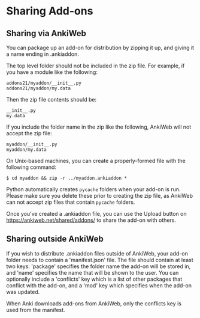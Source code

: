 # Sharing Add-ons

<!-- toc -->

## Sharing via AnkiWeb

You can package up an add-on for distribution by zipping it up, and giving it a name ending in .ankiaddon.

The top level folder should not be included in the zip file. For example, if you have a module like the following:

    addons21/myaddon/__init__.py
    addons21/myaddon/my.data

Then the zip file contents should be:

    __init__.py
    my.data

If you include the folder name in the zip like the following, AnkiWeb will not accept the zip file:

    myaddon/__init__.py
    myaddon/my.data

On Unix-based machines, you can create a properly-formed file with the following command:

    $ cd myaddon && zip -r ../myaddon.ankiaddon *

Python automatically creates `pycache` folders when your add-on is run. Please make sure you delete these prior to creating the zip file, as AnkiWeb can not accept zip files that contain `pycache` folders.

Once you’ve created a .ankiaddon file, you can use the Upload button on <https://ankiweb.net/shared/addons/> to share the add-on with others.

## Sharing outside AnkiWeb

If you wish to distribute .ankiaddon files outside of AnkiWeb, your add-on folder needs to contain a 'manifest.json' file. The file should contain at least two keys: 'package' specifies the folder name the add-on will be stored in, and 'name' specifies the name that will be shown to the user. You can optionally include a 'conflicts' key which is a list of other packages that conflict with the add-on, and a 'mod' key which specifies when the add-on was updated.

When Anki downloads add-ons from AnkiWeb, only the conflicts key is used from the manifest.
